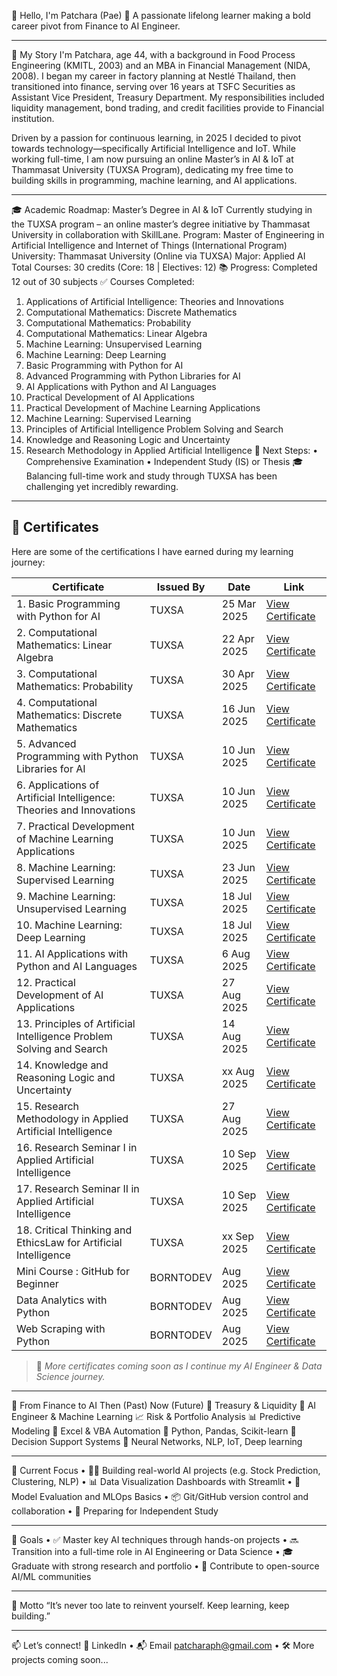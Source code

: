 
👋 Hello, I'm Patchara (Pae)
🎯 A passionate lifelong learner making a bold career pivot from Finance to AI Engineer.
________________________________________
🧭 My Story
I'm Patchara, age 44, with a background in Food Process Engineering (KMITL, 2003) and an MBA in Financial Management (NIDA, 2008). I began my career in factory planning at Nestlé Thailand, then transitioned into finance, serving over 16 years at TSFC Securities as Assistant Vice President, Treasury Department. My responsibilities included liquidity management, bond trading, and credit facilities provide to Financial institution.

Driven by a passion for continuous learning, in 2025 I decided to pivot towards technology—specifically Artificial Intelligence and IoT. While working full-time, I am now pursuing an online Master’s in AI & IoT at Thammasat University (TUXSA Program), dedicating my free time to building skills in programming, machine learning, and AI applications.
________________________________________
🎓 Academic Roadmap: Master’s Degree in AI & IoT
Currently studying in the TUXSA program – an online master’s degree initiative by Thammasat University in collaboration with SkillLane.
Program: Master of Engineering in Artificial Intelligence and Internet of Things (International Program)
University: Thammasat University (Online via TUXSA)
Major: Applied AI
Total Courses: 30 credits (Core: 18 | Electives: 12)
📚 Progress: Completed 12 out of 30 subjects
✅ Courses Completed:
1.	Applications of Artificial Intelligence: Theories and Innovations
2.	Computational Mathematics: Discrete Mathematics
3.	Computational Mathematics: Probability
4.	Computational Mathematics: Linear Algebra
5.	Machine Learning: Unsupervised Learning
6.	Machine Learning: Deep Learning
7.	Basic Programming with Python for AI
8.	Advanced Programming with Python Libraries for AI
9.	AI Applications with Python and AI Languages
10.	Practical Development of AI Applications
11.	Practical Development of Machine Learning Applications
12.	Machine Learning: Supervised Learning
13.	Principles of Artificial Intelligence Problem Solving and Search
14.	Knowledge and Reasoning Logic and Uncertainty
15.	Research Methodology in Applied Artificial Intelligence
🧪 Next Steps:
•	Comprehensive Examination
•	Independent Study (IS) or Thesis
🎓 Balancing full-time work and study through TUXSA has been challenging yet incredibly rewarding.
________________________________________
## 📜 Certificates
Here are some of the certifications I have earned during my learning journey:

| Certificate | Issued By | Date | Link |
|-------------|-----------|------|------|
| 1. Basic Programming with Python for AI | TUXSA | 25 Mar 2025 | [View Certificate](https://drive.google.com/file/d/19EyaKp2TO0sXIm8KTXs-kZy2R7BefawF/view?usp=sharing) |
| 2. Computational Mathematics: Linear Algebra | TUXSA | 22 Apr 2025 | [View Certificate](https://drive.google.com/file/d/1r6hb3688x-JhllFRK_wOgu8r167ulKpw/view?usp=sharing) |
| 3. Computational Mathematics: Probability | TUXSA | 30 Apr 2025 | [View Certificate](https://drive.google.com/file/d/1X5xiu3dfbs999GB_btH2dTNgZocCBne6/view?usp=sharing) |
| 4. Computational Mathematics: Discrete Mathematics | TUXSA | 16 Jun 2025 | [View Certificate](https://drive.google.com/file/d/1xdV-VoroErnBEUOWwais3DEP1GM4ROTe/view?usp=sharing) |
| 5. Advanced Programming with Python Libraries for AI | TUXSA | 10 Jun 2025 | [View Certificate](https://drive.google.com/file/d/1CQb4HM-NEjV9PRIZWsRQARr6njPv7Sl4/view?usp=sharing) |
| 6. Applications of Artificial Intelligence: Theories and Innovations | TUXSA | 10 Jun 2025 | [View Certificate](https://drive.google.com/file/d/1mfeOCAMBUaP2jP_DUsAPM-P1XER-3gXy/view?usp=sharing) |
| 7. Practical Development of Machine Learning Applications | TUXSA | 10 Jun 2025 | [View Certificate](https://drive.google.com/file/d/1WJ_CJTUZh2zF8HUVzY6qm-3qDpzIghpQ/view?usp=sharing) |
| 8. Machine Learning: Supervised Learning | TUXSA | 23 Jun 2025 | [View Certificate](https://drive.google.com/file/d/13wtelNrZgj9O5Qqqaq7JzDxAJyEC20bh/view?usp=sharing) |
| 9. Machine Learning: Unsupervised Learning | TUXSA | 18 Jul 2025 | [View Certificate](https://drive.google.com/file/d/11WPox6FqBB4bV7ucZdLix5JLSA53gb57/view?usp=sharing) |
| 10. Machine Learning: Deep Learning | TUXSA | 18 Jul 2025 | [View Certificate](https://drive.google.com/file/d/1eFt7aSA3xXvIR4SJgcKH5Thub_vyBIkv/view?usp=sharing) |
| 11. AI Applications with Python and AI Languages | TUXSA | 6 Aug 2025 | [View Certificate](https://drive.google.com/file/d/1-HBaEniOlDpW964MMvAHmz12oFgQ22ww/view?usp=sharing) |
| 12. Practical Development of AI Applications | TUXSA | 27 Aug 2025 | [View Certificate](https://drive.google.com/file/d/1wAXUorj-HeOh7y1uNmFG67YQmUJN6SSE/view?usp=sharing) |
| 13. Principles of Artificial Intelligence Problem Solving and Search | TUXSA | 14 Aug 2025 | [View Certificate](https://drive.google.com/file/d/1iDThzwXDk-Xml4aS7ZBQeblJ5aV_I1Ef/view?usp=sharing) |
| 14. Knowledge and Reasoning Logic and Uncertainty | TUXSA | xx Aug 2025 | [View Certificate]() |
| 15. Research Methodology in Applied Artificial Intelligence | TUXSA | 27 Aug 2025 | [View Certificate](https://drive.google.com/file/d/1dgXZHjNtUZIJbITSYlqLwiEfaVKW2p8g/view?usp=sharing) |
| 16. Research Seminar I in Applied Artificial Intelligence | TUXSA | 10 Sep 2025 | [View Certificate](https://drive.google.com/file/d/1aHQ8KT9KyRD222oEWWZUpufBBTiGYfcg/view?usp=sharing) |
| 17. Research Seminar II in Applied Artificial Intelligence | TUXSA | 10 Sep 2025 | [View Certificate](https://drive.google.com/file/d/1J-o68vJbMFOBT249OEfObvIvyIHfu3QX/view?usp=sharing) |
| 18. Critical Thinking and EthicsLaw for Artificial Intelligence | TUXSA | xx Sep 2025 | [View Certificate]() |
| Mini Course : GitHub for Beginner | BORNTODEV | Aug 2025 | [View Certificate](https://drive.google.com/file/d/1gENLW0sKWoR7KWTpT2kd0ZI654iBFzUO/view?usp=sharing) |
| Data Analytics with Python | BORNTODEV | Aug 2025 | [View Certificate]() |
| Web Scraping with Python | BORNTODEV | Aug 2025 | [View Certificate](https://drive.google.com/file/d/1KYzlMeVXVilZEMj2j46IMjzI_mLXkbhE/view?usp=sharing) |
> 🏅 *More certificates coming soon as I continue my AI Engineer & Data Science journey.*
________________________________________
💼 From Finance to AI
Then (Past)	Now (Future)
💼 Treasury & Liquidity	🤖 AI Engineer & Machine Learning
📈 Risk & Portfolio Analysis	📊 Predictive Modeling
🧮 Excel & VBA Automation	🐍 Python, Pandas, Scikit-learn
🧠 Decision Support Systems	🧠 Neural Networks, NLP, IoT, Deep learning
________________________________________
🚧 Current Focus
•	🧑‍💻 Building real-world AI projects (e.g. Stock Prediction, Clustering, NLP)
•	📊 Data Visualization Dashboards with Streamlit
•	🔬 Model Evaluation and MLOps Basics
•	📦 Git/GitHub version control and collaboration
•	🧠 Preparing for Independent Study
________________________________________
📌 Goals
•	✅ Master key AI techniques through hands-on projects
•	🔜 Transition into a full-time role in AI Engineering or Data Science
•	🎓 Graduate with strong research and portfolio
•	🌱 Contribute to open-source AI/ML communities
________________________________________
🧠 Motto
“It’s never too late to reinvent yourself. Keep learning, keep building.”
________________________________________
📫 Let’s connect!
🔗 LinkedIn • 📬 Email patcharaph@gmail.com • 🛠️ More projects coming soon...
